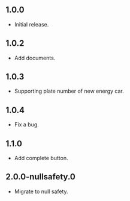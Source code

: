 ## 1.0.0

- Initial release.

## 1.0.2

- Add documents.

## 1.0.3

- Supporting plate number of new energy car.

## 1.0.4

- Fix a bug.

## 1.1.0

- Add complete button.

## 2.0.0-nullsafety.0

- Migrate to null safety.